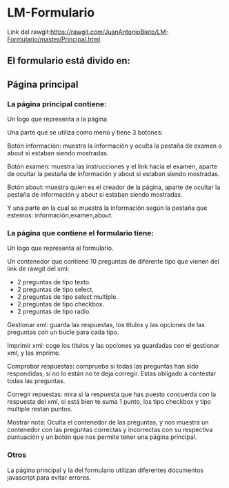 # LM-Formulario

Link del rawgit:https://rawgit.com/JuanAntonioBieto/LM-Formulario/master/Principal.html

## El formulario está divido en:

## Página principal

### La página principal contiene:

Un logo que representa a la página

Una parte que se utiliza como menú y tiene 3 botones: 

Botón información: muestra la información y oculta la pestaña de examen o about si estaban siendo mostradas.

Botón examen: muestra las instrucciones y el link hacia el examen, aparte de ocultar la pestaña de información y about si estaban siendo mostradas.

Botón about: muestra quien es el creador de la página, aparte de ocultar la pestaña de información y about si estaban siendo mostradas.

Y una parte en la cual se muestra la información según la pestaña que estemos: información,examen,about.

### La página que contiene el formulario tiene:

Un logo que representa al formulario.

Un contenedor que contiene 10 preguntas de diferente tipo que vienen del link de rawgit del xml:

- 2 preguntas de tipo texto.
- 2 preguntas de tipo select.
- 2 preguntas de tipo select multiple.
- 2 preguntas de tipo checkbox.
- 2 preguntas de tipo radio.

Gestionar xml: guarda las respuestas, los títulos y las opciones de las preguntas con un bucle para cada tipo.

Imprimir xml: coge los títulos y las opciones ya guardadas con el gestionar xml, y las imprime.

Comprobar respuestas: comprueba si todas las preguntas han sido respondidas, si no lo están no te deja corregir. Estas obligado a contestar todas las preguntas.

Corregir repuestas: mira si la respuesta que has puesto concuerda con la respuesta del xml, si está bien te suma 1 punto, los tipo checkbox y tipo multiple restan puntos.

Mostrar nota: Oculta el contenedor de las preguntas, y nos muestra un contenedor con las preguntas correctas y incorrectas con su respectiva puntuación y un botón que nos permite tener una página principal.

### Otros

La página principal y la del formulario utilizan diferentes documentos javascript para evitar errores.

